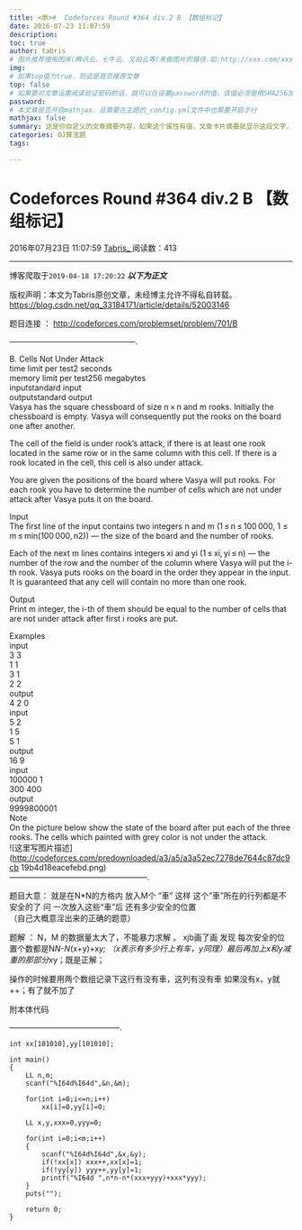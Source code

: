 ```yaml
---
title: <原>#  Codeforces Round #364 div.2 B 【数组标记】
date: 2016-07-23 11:07:59
description:
toc: true
author: tabris
# 图片推荐使用图床(腾讯云、七牛云、又拍云等)来做图片的路径.如:http://xxx.com/xxx.jpg
img: 
# 如果top值为true，则会是首页推荐文章
top: false
# 如果要对文章设置阅读验证密码的话，就可以在设置password的值，该值必须是用SHA256加密后的密码，防止被他人识破
password: 
# 本文章是否开启mathjax，且需要在主题的_config.yml文件中也需要开启才行
mathjax: false
summary: 这是你自定义的文章摘要内容，如果这个属性有值，文章卡片摘要就显示这段文字，否则程序会自动截取文章的部分内容作为摘要
categories: OJ算法题
tags:

---
```





#  Codeforces Round #364 div.2 B 【数组标记】

2016年07月23日 11:07:59  [ Tabris_ ](https://me.csdn.net/qq_33184171) 阅读数：413


--- 
 博客爬取于`2019-04-18 17:20:22`
***以下为正文***

版权声明：本文为Tabris原创文章，未经博主允许不得私自转载。
https://blog.csdn.net/qq_33184171/article/details/52003146

题目连接 ： [ http://codeforces.com/problemset/problem/701/B
](http://codeforces.com/problemset/problem/701/B)

————————————————.

B. Cells Not Under Attack  
time limit per test2 seconds  
memory limit per test256 megabytes  
inputstandard input  
outputstandard output  
Vasya has the square chessboard of size n × n and m rooks. Initially the
chessboard is empty. Vasya will consequently put the rooks on the board one
after another.

The cell of the field is under rook’s attack, if there is at least one rook
located in the same row or in the same column with this cell. If there is a
rook located in the cell, this cell is also under attack.

You are given the positions of the board where Vasya will put rooks. For each
rook you have to determine the number of cells which are not under attack
after Vasya puts it on the board.

Input  
The first line of the input contains two integers n and m (1 ≤ n ≤ 100 000, 1
≤ m ≤ min(100 000, n2)) — the size of the board and the number of rooks.

Each of the next m lines contains integers xi and yi (1 ≤ xi, yi ≤ n) — the
number of the row and the number of the column where Vasya will put the i-th
rook. Vasya puts rooks on the board in the order they appear in the input. It
is guaranteed that any cell will contain no more than one rook.

Output  
Print m integer, the i-th of them should be equal to the number of cells that
are not under attack after first i rooks are put.

Examples  
input  
3 3  
1 1  
3 1  
2 2  
output  
4 2 0  
input  
5 2  
1 5  
5 1  
output  
16 9  
input  
100000 1  
300 400  
output  
9999800001  
Note  
On the picture below show the state of the board after put each of the three
rooks. The cells which painted with grey color is not under the attack.  
![这里写图片描述](http://codeforces.com/predownloaded/a3/a5/a3a52ec7278de7644c87dc9cb
19b4d18eacefebd.png)  
—————————————————–.

题目大意： 就是在N*N的方格内 放入M个 “車” 这样 这个”車”所在的行列都是不安全的了 问 一次放入这些“車”后 还有多少安全的位置  
（自己大概意淫出来的正确的题意）

题解 ： N，M 的数据量太大了，不能暴力求解 。 xjb画了画 发现 每次安全的位置个数都是N*N-N*(x+y)+x*y;
（x表示有多少行上有车，y同理）最后再加上x和y减重的那部分x*y；既是正解；

操作的时候要用两个数组记录下这行有没有車，这列有没有車 如果没有x，y就++；有了就不加了

附本体代码

——————————————.

    
    
    int xx[101010],yy[101010];
    
    int main()
    {
        LL n,m;
        scanf("%I64d%I64d",&n,&m);
    
        for(int i=0;i<=n;i++)
            xx[i]=0,yy[i]=0;
    
        LL x,y,xxx=0,yyy=0;
    
        for(int i=0;i<m;i++)
        {
            scanf("%I64d%I64d",&x,&y);
            if(!xx[x]) xxx++,xx[x]=1;
            if(!yy[y]) yyy++,yy[y]=1;
            printf("%I64d ",n*n-n*(xxx+yyy)+xxx*yyy);
        }
        puts("");
    
        return 0;
    }

